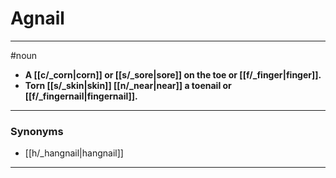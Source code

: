 # Agnail
---
#noun
- **A [[c/_corn|corn]] or [[s/_sore|sore]] on the toe or [[f/_finger|finger]].**
- **Torn [[s/_skin|skin]] [[n/_near|near]] a toenail or [[f/_fingernail|fingernail]].**
---
### Synonyms
- [[h/_hangnail|hangnail]]
---
